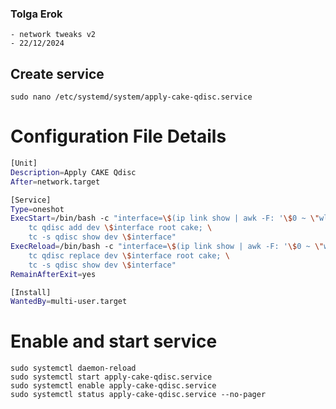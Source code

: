 ### Tolga Erok
    - network tweaks v2
    - 22/12/2024


## Create service
    sudo nano /etc/systemd/system/apply-cake-qdisc.service


# Configuration File Details

```bash
[Unit]
Description=Apply CAKE Qdisc
After=network.target

[Service]
Type=oneshot
ExecStart=/bin/bash -c "interface=\$(ip link show | awk -F: '\$0 ~ \"wlp|wlo|wlx\" && \$0 !~ \"NO-CARRIER\" {gsub(/^[ \\t]+|[ \\t]+$/, \"\", \$2); print \$2; exit}'); \
    tc qdisc add dev \$interface root cake; \
    tc -s qdisc show dev \$interface"
ExecReload=/bin/bash -c "interface=\$(ip link show | awk -F: '\$0 ~ \"wlp|wlo|wlx\" && \$0 !~ \"NO-CARRIER\" {gsub(/^[ \\t]+|[ \\t]+$/, \"\", \$2); print \$2; exit}'); \
    tc qdisc replace dev \$interface root cake; \
    tc -s qdisc show dev \$interface"
RemainAfterExit=yes

[Install]
WantedBy=multi-user.target
```

# Enable and start service  
    sudo systemctl daemon-reload
    sudo systemctl start apply-cake-qdisc.service
    sudo systemctl enable apply-cake-qdisc.service
    sudo systemctl status apply-cake-qdisc.service --no-pager